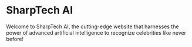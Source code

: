 # SharpTech AI

Welcome to SharpTech AI, the cutting-edge website that harnesses the power of advanced artificial intelligence to recognize celebrities like never before! 

